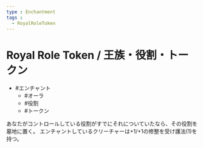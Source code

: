 ```yaml
---
type : Enchantment
tags : 
  - RoyalRoleToken
---
```

# Royal Role Token / 王族・役割・トークン

* #エンチャント
  * #オーラ
  * #役割
  * #トークン

あなたがコントロールしている役割がすでにそれについていたなら、その役割を墓地に置く。
エンチャントしているクリーチャーは+1/+1の修整を受け護法(1)を持つ。
